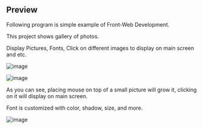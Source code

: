 ## Preview

Following program is simple example of Front-Web Development.

This project shows gallery of photos.

Display Pictures, Fonts, Click on different images to display on main screen and etc.

![image](https://user-images.githubusercontent.com/36967168/173283910-ac72e6f6-1336-461f-a459-0abc9a400b9d.png)

![image](https://user-images.githubusercontent.com/36967168/173283967-0573e6cc-1746-4c09-b2cc-5916758e96c8.png)

As you can see, placing mouse on top of a small picture will grow it, clicking on it will display on main screen.

Font is customized with color, shadow, size, and more.

![image](https://user-images.githubusercontent.com/36967168/173284064-b8c257b5-fa25-4c5b-91c3-3036c34ea242.png)
